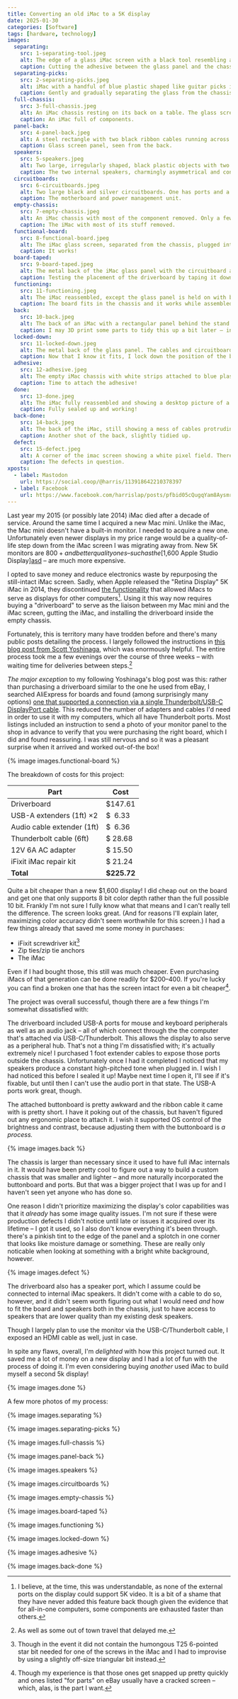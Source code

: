 ```yaml
---
title: Converting an old iMac to a 5K display
date: 2025-01-30
categories: [Software]
tags: [hardware, technology]
images:
  separating:
    src: 1-separating-tool.jpeg
    alt: The edge of a glass iMac screen with a black tool resembling a plastic pizza cutter being run along the edge between glass and aluminum.
    caption: Cutting the adhesive between the glass panel and the chassis using an [iFixit iMac fix kit](https://www.ifixit.com/products/imac-intel-27-2012-2019-adhesive-strips).
  separating-picks:
    src: 2-separating-picks.jpeg
    alt: iMac with a handful of blue plastic shaped like guitar picks inserted at various points around the edge of the displace, separating the glass from the aluminum.
    caption: Gently and gradually separating the glass from the chassis with [iFixit Opening Picks](https://www.ifixit.com/products/ifixit-opening-picks-set-of-6).
  full-chassis:
    src: 3-full-chassis.jpeg
    alt: An iMac chassis resting on its back on a table. The glass screen has been removed, exposing a number of black circuitboards and black plastic parts. The internals are a bit dusty.
    caption: An iMac full of components.
  panel-back:
    src: 4-panel-back.jpeg
    alt: A steel rectangle with two black ribbon cables running across it. It is edged with a perimeter of black glass.
    caption: Glass screen panel, seen from the back.
  speakers:
    src: 5-speakers.jpeg
    alt: Two large, irregularly shaped, black plastic objects with two speaker drivers on each—one on the bottom and one in the middle. They appear contoured to fit in the sides of a rounded iMac chassis.
    caption: The two internal speakers, charmingly asymmetrical and contoured to fit inside the iMac.
  circuitboards:
    src: 6-circuitboards.jpeg
    alt: Two large black and silver circuitboards. One has ports and a large grill attached. The other has copper coils and large capacitors.
    caption: The motherboard and power management unit.
  empty-chassis:
    src: 7-empty-chassis.jpeg
    alt: An iMac chassis with most of the component removed. Only a few stray wires remain.
    caption: The iMac with most of its stuff removed.
  functional-board:
    src: 8-functional-board.jpeg
    alt: The iMac glass screen, separated from the chassis, plugged into a green circuitboard with cables extending from it. On the screen is an image from a TV show and a configuration panel.
    caption: It works!
  board-taped:
    src: 9-board-taped.jpeg
    alt: The metal back of the iMac glass panel with the circuitboard and cables taped off to one side with blue painters tape.
    caption: Testing the placement of the driverboard by taping it down before holding the panel on the chassis.
  functioning:
    src: 11-functioning.jpeg
    alt: The iMac reassembled, except the glass panel is held on with blue painters tape running across the width of the screen.
    caption: The board fits in the chassis and it works while assembled! This was just testing though, so I'm holding it on with tape so it doesn't fall off and shatter, since there's no adhesive yet.
  back:
    src: 10-back.jpeg
    alt: The back of an iMac with a rectangular panel behind the stand removed from the chassis. A mess of cables and a green circuitboard extend from out the rectangular hole.
    caption: I may 3D print some parts to tidy this up a bit later – in fact you can already see that I printed a backing for the buttonboard to make it sturdier.
  locked-down:
    src: 11-locked-down.jpeg
    alt: The metal back of the glass panel. The cables and circuitboard are now all stuck down to the panel with double-sided tape and zip-tie anchors.
    caption: Now that I know it fits, I lock down the position of the board and cables with double-sided tape and zip ties. (I 3D printed the [zip tie anchors](https://www.printables.com/model/132296-zip-tie-anchor)!)
  adhesive:
    src: 12-adhesive.jpeg
    alt: The empty iMac chassis with white strips attached to blue plastic numbered labels around the edge.
    caption: Time to attach the adhesive!
  done:
    src: 13-done.jpeg
    alt: The iMac fully reassembled and showing a desktop picture of a forest with a macOS System Settings window centered on the screen.
    caption: Fully sealed up and working!
  back-done:
    src: 14-back.jpeg
    alt: The back of the iMac, still showing a mess of cables protruding from a rectangular hole. They're slightly tidied with cable holders.
    caption: Another shot of the back, slightly tidied up.
  defect:
    src: 15-defect.jpeg
    alt: A corner of the imac screen showing a white pixel field. There's a pinkish tint at the edges and a slightly darkened splotch.
    caption: The defects in question.
xposts:
  - label: Mastodon
    url: https://social.coop/@harris/113918642210378397
  - label: Facebook
    url: https://www.facebook.com/harrislap/posts/pfbid05cQugqYam8AysmrSeuFbs1EyMjfV8tUAQCAfZFoojwNibkoK5wMYKTYfXWYMqKyml
---
```


Last year my 2015 (or possibly late 2014) iMac died after a decade of service. Around the same time I acquired a new Mac mini. Unlike the iMac, the Mac mini doesn't have a built-in monitor. I needed to acquire a new one. Unfortunately even newer displays in my price range would be a quality-of-life step down from the iMac screen I was migrating away from. New 5K monitors are $800+ and better quality ones – such as the [$1,600 Apple Studio Display][asd] – are much more expensive.

[asd]: https://www.apple.com/studio-display/

I opted to save money and reduce electronics waste by repurposing the still-intact iMac screen. Sadly, when Apple released the "Retina Display" 5K iMac in 2014, they discontinued [the functionality][target display] that allowed iMacs to serve as displays for other computers[^1]. Using it this way now requires buying a "driverboard" to serve as the liaison between my Mac mini and the iMac screen, gutting the iMac, and installing the driverboard inside the empty chassis.

[^1]: I believe, at the time, this was understandable, as none of the external ports on the display could support 5K video. It is a bit of a shame that they have never added this feature back though given the evidence that for all-in-one computers, some components are exhausted faster than others.

[target display]: https://support.apple.com/en-us/105126

Fortunately, this is territory many have trodden before and there's many public posts detailing the process. I largely followed the instructions in [this blog post from Scott Yoshinaga][omp post], which was enormously helpful. The entire process took me a few evenings over the course of three weeks – with waiting time for deliveries between steps.[^2]

[omp post]: https://ohmypizza.com/2023/04/converting-a-5k-imac-into-an-external-5k-display

[^2]: As well as some out of town travel that delayed me.

*The major exception* to my following Yoshinaga's blog post was this: rather than purchasing a driverboard similar to the one he used from eBay, I searched AliExpress for boards and found (among surprisingly many options) [one that supported a connection via a single Thunderbolt/USB-C DisplayPort cable][driverboard]. This reduced the number of adapters and cables I'd need in order to use it with my computers, which all have Thunderbolt ports. Most listings included an instruction to send a photo of your monitor panel to the shop in advance to verify that you were purchasing the right board, which I did and found reassuring. I was still nervous and so it was a pleasant surprise when it arrived and worked out-of-the box!

{% image images.functional-board %}

[driverboard]: https://www.aliexpress.us/item/3256806199842016.html?spm=a2g0o.order_list.order_list_main.5.f58b1802yMVsFj&gatewayAdapt=glo2usa

The breakdown of costs for this project:

<!-- note the no-break spaces in this table to preserve $ alignment -->

| Part                        | Cost        |
|-----------------------------|-------------|
| Driverboard                 |   $147.61   |
| USB-A extenders (1ft) ×2    |   $  6.33   |
| Audio cable extender (1ft)  |   $  6.36   |
| Thunderbolt cable (6ft)     |   $ 28.68   |
| 12V 6A AC adapter           |   $ 15.50   |
| iFixit iMac repair kit      |   $ 21.24   |
| **Total**                   | **$225.72** |

Quite a bit cheaper than a new $1,600 display! I did cheap out on the board and get one that only supports 8 bit color depth rather than the full possible 10 bit. Frankly I'm not sure I fully know what that means and I can't really tell the difference. The screen looks great. (And for reasons I'll explain later, maximizing color accuracy didn't seem worthwhile for this screen.) I had a few things already that saved me some money in purchases:

* iFixit screwdriver kit[^3]
* Zip ties/zip tie anchors
* The iMac

[^3]: Though in the event it did not contain the humongous T25 6-pointed star bit needed for one of the screws in the iMac and I had to improvise by using a slightly off-size triangular bit instead.

Even if I had bought those, this still was much cheaper. Even purchasing iMacs of that generation can be done readily for $200–400. If you're lucky you can find a broken one that has the screen intact for even a bit cheaper[^4].

[^4]: Though my experience is that those ones get snapped up pretty quickly and ones listed "for parts" on eBay usually have a cracked screen – which, alas, is the part I want.

The project was overall successful, though there are a few things I'm somewhat dissatisfied with:

The driverboard included USB-A ports for mouse and keyboard peripherals as well as an audio jack – all of which connect through the the computer that's attached via USB-C/Thunderbolt. This allows the display to also serve as a peripheral hub. That's not a thing I'm dissatisfied with; it's actually extremely nice! I purchased 1 foot extender cables to expose those ports outside the chassis. Unfortunately once I had it completed I noticed that my speakers produce a constant high-pitched tone when plugged in. I wish I had noticed this before I sealed it up! Maybe next time I open it, I'll see if it's fixable, but until then I can't use the audio port in that state. The USB-A ports work great, though.

The attached buttonboard is pretty awkward and the ribbon cable it came with is pretty short. I have it poking out of the chassis, but haven't figured out any ergonomic place to attach it. I wish it supported OS control of the brightness and contrast, because adjusting them with the buttonboard is *a process.*

{% image images.back %}

The chassis is larger than necessary since it used to have full iMac internals in it. It would have been pretty cool to figure out a way to build a custom chassis that was smaller and lighter – and more naturally incorporated the buttonboard and ports. But that was a bigger project that I was up for and I haven't seen yet anyone who has done so.

One reason I didn't prioritize maximizing the display's color capabilities was that it *already* has some image quality issues. I'm not sure if these were production defects I didn't notice until late or issues it acquired over its lifetime – I got it used, so I also don't know everything it's been through. there's a pinkish tint to the edge of the panel and a splotch in one corner that looks like moisture damage or something. These are really only noticable when looking at something with a bright white background, however.

{% image images.defect %}

The driverboard also has a speaker port, which I assume could be connected to internal iMac speakers. It didn't come with a cable to do so, however, and it didn't seem worth figuring out what I would need *and* how to fit the board and speakers both in the chassis, just to have access to speakers that are lower quality than my existing desk speakers.

Though I largely plan to use the monitor via the USB-C/Thunderbolt cable, I exposed an HDMI cable as well, just in case.

In spite any flaws, overall, I'm *delighted* with how this project turned out. It saved me a lot of money on a new display and I had a lot of fun with the process of doing it. I'm even considering buying *another* used iMac to build myself a second 5k display!

{% image images.done %}

A few more photos of my process:

{% image images.separating %}

{% image images.separating-picks %}

{% image images.full-chassis %}

{% image images.panel-back %}

{% image images.speakers %}

{% image images.circuitboards %}

{% image images.empty-chassis %}

{% image images.board-taped %}

{% image images.functioning %}

{% image images.locked-down %}

{% image images.adhesive %}

{% image images.back-done %}
